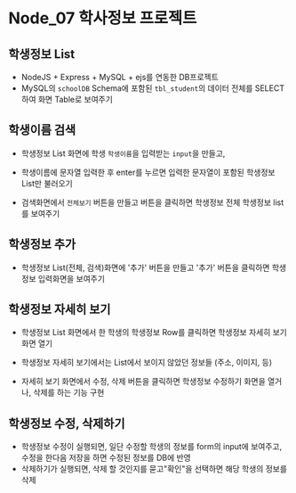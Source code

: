 # Node_07 학사정보 프로젝트

## 학생정보 List

- NodeJS + Express + MySQL + ejs를 연동한 DB프로젝트
- MySQL의 `schoolDB` Schema에 포함된 `tbl_student`의 데이터 전체를 SELECT하여 화면 Table로 보여주기

## 학생이름 검색

- 학생정보 List 화면에 학생 `학생이름`을 입력받는 `input`을 만들고,
- 학생이름에 문자열 입력한 후 enter를 누르면 입력한 문자열이 포함된 학생정보 List만 불러오기

- 검색화면에서 `전체보기` 버튼을 만들고 버튼을 클릭하면 학생정보 전체 학생정보 list를 보여주기

## 학생정보 추가

- 학생정보 List(전체, 검색)화면에 '추가' 버튼을 만들고
  '추가' 버튼을 클릭하면 학생정보 입력화면을 보여주기

## 학생정보 자세히 보기

- 학생정보 List 화면에서 한 학생의 학생정보 Row를 클릭하면 학생정보 자세히 보기 화면 열기

- 학생정보 자세히 보기에서는 List에서 보이지 않았던 정보들 (주소, 이미지, 등)
- 자세히 보기 화면에서 수정, 삭제 버튼을 클릭하면 학생정보 수정하기 화면을 열거나, 삭제를 하는 기능 구현

## 학생정보 수정, 삭제하기

- 학생정보 수정이 실행되면, 일단 수정할 학생의 정보를 form의 input에 보여주고, 수정을 한다음 저장을 하면 수정된 정보를 DB에 반영
- 삭제하기가 실행되면, 삭제 할 것인지를 묻고"확인"을 선택하면 해당 학생의 정보를 삭제
